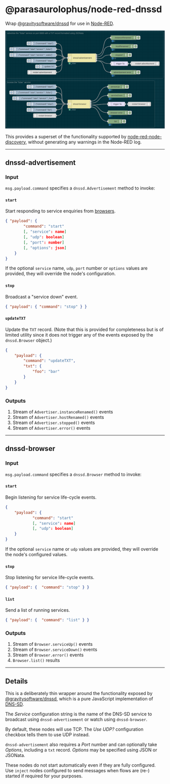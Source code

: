 # @parasaurolophus/node-red-dnssd

Wrap
[@gravitysoftware/dnssd](https://www.npmjs.com/package/@gravitysoftware/dnssd)
for use in [Node-RED](https://nodered.org).

![](./screenshot.png)

This provides a superset of the functionality supported by
[node-red-node-discovery](https://flows.nodered.org/node/node-red-node-discovery),
without generating any warnings in the Node-RED log.

---

## dnssd-advertisement

### Input

`msg.payload.command` specifies a `dnssd.Advertisement` method to invoke:

#### `start`

Start responding to service enquiries from [browsers](#dnssd-browser).

```json
{ "payload": {
        "command": "start"
        [, "service": name]
        [, "udp": boolean]
        [, "port": number]
        [, "options": json]
    }
}
```

If the optional `service` name, `udp`, `port` number or `options` values are
provided, they will override the node's configuration.

#### `stop`

Broadcast a "service down" event.

```json
{ "payload": { "command": "stop" } }
```

#### `updateTXT`

Update the `TXT` record. (Note that this is provided for completeness but is of
limited utility since it does not trigger any of the events exposed by the
`dnssd.Browser` object.)

```json
{
    "payload": {
        "command": "updateTXT",
        "txt": {
            "foo": "bar"
        }
    }
}
```

### Outputs

1. Stream of `Advertiser.instanceRenamed()` events 
2. Stream of `Advertiser.hostRenamed()` events
3. Stream of `Advertiser.stopped()` events
3. Stream of `Advertiser.error()` events

---

## dnssd-browser

### Input

`msg.payload.command` specifies a `dnssd.Browser` method to invoke:

#### `start`

Begin listening for service life-cycle events.

```json
{
    "payload": {
            "command": "start"
            [, "service": name]
            [, "udp": boolean]
    }
}
```

If the optional `service` name or `udp` values are provided, they will override the node's configured values.

#### `stop`

Stop listening for service life-cycle events.

```json
{ "payload": {  "command": "stop" } }
```

#### `list`

Send a list of running services.

```json
{ "payload": {  "command": "list" } }
```

### Outputs

1. Stream of `Browser.serviceUp()` events
2. Stream of `Browser.serviceDown()` events
3. Stream of `Browser.error()` events
4. `Browser.list()` results

---

## Details

This is a deliberately thin wrapper around the functionality exposed by
[@gravitysoftware/dnssd](https://www.npmjs.com/package/@gravitysoftware/dnssd),
which is a pure JavaScript implementation of [DNS-SD](http://www.dns-sd.org/).

The _Service_ configuration string is the name of the DNS-SD service to
broadcast using `dnssd-advertisement` or watch using `dnssd-browser`.

By default, these nodes will use TCP. The _Use UDP?_ configuration checkbox
tells them to use UDP instead.

`dnssd-advertisement` also requires a _Port_ number and can optionally take
_Options_, including a `txt` record. _Options_ may be specified using JSON or
JSONata.

These nodes do not start automatically even if they are fully configured. Use
`inject` nodes configured to send messages when flows are (re-) started if
required for your purposes.
